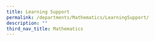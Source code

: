 ```yaml
---
title: Learning Support
permalink: /departments/Mathematics/LearningSupport/
description: ""
third_nav_title: Mathematics
---
```

